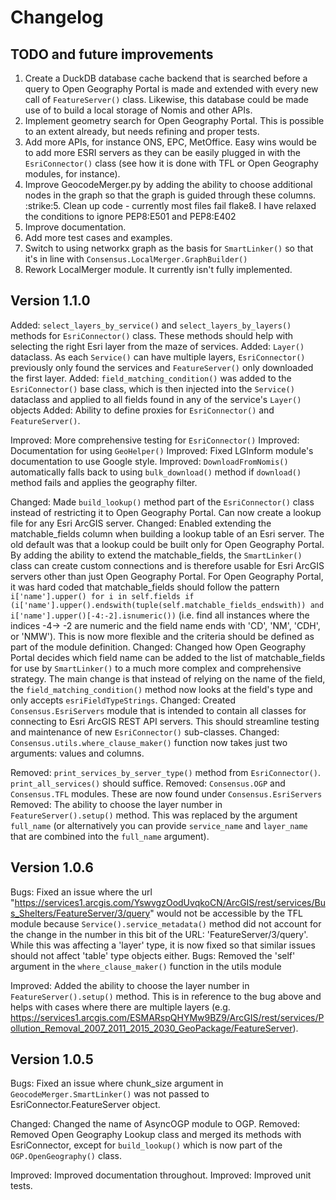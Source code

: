 Changelog
=========

TODO and future improvements
----------------------------
1. Create a DuckDB database cache backend that is searched before a query to Open Geography Portal is made and extended with every new call of ``FeatureServer()`` class. Likewise, this database could be made use of to build a local storage of Nomis and other APIs.
2. Implement geometry search for Open Geography Portal. This is possible to an extent already, but needs refining and proper tests.
3. Add more APIs, for instance ONS, EPC, MetOffice. Easy wins would be to add more ESRI servers as they can be easily plugged in with the ``EsriConnector()`` class (see how it is done with TFL or Open Geography modules, for instance).
4. Improve GeocodeMerger.py by adding the ability to choose additional nodes in the graph so that the graph is guided through these columns.
:strike:5. Clean up code - currently most files fail flake8. I have relaxed the conditions to ignore PEP8:E501 and PEP8:E402
6. Improve documentation.
7. Add more test cases and examples.
8. Switch to using networkx graph as the basis for ``SmartLinker()`` so that it's in line with ``Consensus.LocalMerger.GraphBuilder()``
9. Rework LocalMerger module. It currently isn't fully implemented.


Version 1.1.0
-------------

Added: ``select_layers_by_service()`` and ``select_layers_by_layers()`` methods for ``EsriConnector()`` class. These methods should help with selecting the right Esri layer from the maze of services.
Added: ``Layer()`` dataclass. As each ``Service()`` can have multiple layers, ``EsriConnector()`` previously only found the services and ``FeatureServer()`` only downloaded the first layer.
Added: ``field_matching_condition()`` was added to the ``EsriConnector()`` base class, which is then injected into the ``Service()`` dataclass and applied to all fields found in any of the service's ``Layer()`` objects
Added: Ability to define proxies for ``EsriConnector()`` and ``FeatureServer()``.

Improved: More comprehensive testing for ``EsriConnector()``
Improved: Documentation for using ``GeoHelper()``
Improved: Fixed LGInform module's documentation to use Google style.
Improved: ``DownloadFromNomis()`` automatically falls back to using ``bulk_download()`` method if ``download()`` method fails and applies the geography filter.

Changed: Made ``build_lookup()`` method part of the ``EsriConnector()`` class instead of restricting it to Open Geography Portal. Can now create a lookup file for any Esri ArcGIS server. 
Changed: Enabled extending the matchable_fields column when building a lookup table of an Esri server. The old default was that a lookup could be built only for Open Geography Portal. By adding the ability to extend the matchable_fields, the ``SmartLinker()`` class can create custom connections and is therefore usable for Esri ArcGIS servers other than just Open Geography Portal. For Open Geography Portal, it was hard coded that matchable_fields should follow the pattern ``i['name'].upper() for i in self.fields if (i['name'].upper().endswith(tuple(self.matchable_fields_endswith)) and i['name'].upper()[-4:-2].isnumeric())`` (i.e. find all instances where the indices -4-> -2 are numeric and the field name ends with 'CD', 'NM', 'CDH', or 'NMW'). This is now more flexible and the criteria should be defined as part of the module definition.
Changed: Changed how Open Geography Portal decides which field name can be added to the list of matchable_fields for use by ``SmartLinker()`` to a much more complex and comprehensive strategy. The main change is that instead of relying on the name of the field, the ``field_matching_condition()`` method now looks at the field's type and only accepts ``esriFieldTypeStrings``.
Changed: Created ``Consensus.EsriServers`` module that is intended to contain all classes for connecting to Esri ArcGIS REST API servers. This should streamline testing and maintenance of new ``EsriConnector()`` sub-classes.
Changed: ``Consensus.utils.where_clause_maker()`` function now takes just two arguments: values and columns.

Removed: `print_services_by_server_type()` method from `EsriConnector()`. `print_all_services()` should suffice. 
Removed: ``Consensus.OGP`` and ``Consensus.TFL`` modules. These are now found under ``Consensus.EsriServers``
Removed: The ability to choose the layer number in ``FeatureServer().setup()`` method. This was replaced by the argument ``full_name`` (or alternatively you can provide ``service_name`` and ``layer_name`` that are combined into the ``full_name`` argument).

Version 1.0.6
-------------

Bugs: Fixed an issue where the url "https://services1.arcgis.com/YswvgzOodUvqkoCN/ArcGIS/rest/services/Bus_Shelters/FeatureServer/3/query" would not be accessible by the TFL module because ``Service().service_metadata()`` method did not account for the change in the number in this bit of the URL: 'FeatureServer/3/query'. While this was affecting a 'layer' type, it is now fixed so that similar issues should not affect 'table' type objects either.
Bugs: Removed the 'self' argument in the ``where_clause_maker()`` function in the utils module

Improved: Added the ability to choose the layer number in ``FeatureServer().setup()`` method. This is in reference to the bug above and helps with cases where there are multiple layers (e.g. https://services1.arcgis.com/ESMARspQHYMw9BZ9/ArcGIS/rest/services/Pollution_Removal_2007_2011_2015_2030_GeoPackage/FeatureServer). 


Version 1.0.5
-------------

Bugs: Fixed an issue where chunk_size argument in ``GeocodeMerger.SmartLinker()`` was not passed to EsriConnector.FeatureServer object.

Changed: Changed the name of AsyncOGP module to OGP. 
Removed: Removed Open Geography Lookup class and merged its methods with EsriConnector, except for ``build_lookup()`` which is now part of the ``OGP.OpenGeography()`` class.

Improved: Improved documentation throughout. 
Improved: Improved unit tests.
